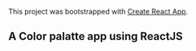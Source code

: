 This project was bootstrapped with [Create React App](https://github.com/facebook/create-react-app).

## A Color palatte app using ReactJS
